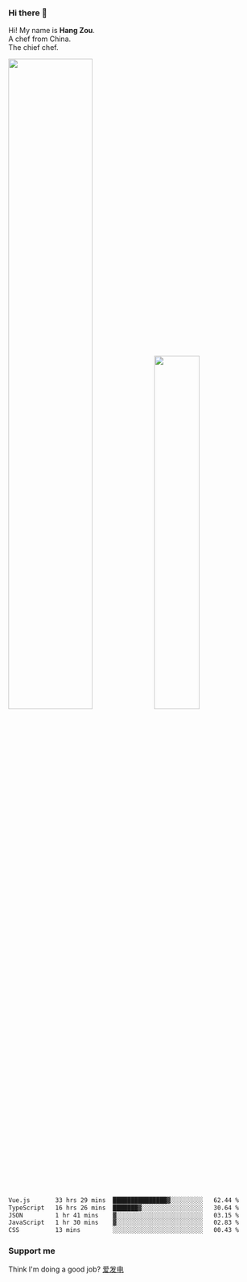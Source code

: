 ### Hi there 👋

Hi! My name is **Hang Zou**.  
A chef from China.  
The chief chef.

<img align="" width="57.5%" src="https://github-readme-stats.vercel.app/api?username=zouhangwithsweet&hide_title=true&hide_border=true&show_icons=true&include_all_commits=true&line_height=21" /><img align="" width="42.4%" src="https://github-readme-stats.vercel.app/api/top-langs/?username=zouhangwithsweet&hide_title=true&hide_border=true&layout=compact" />

<!--START_SECTION:waka-->

```txt
Vue.js       33 hrs 29 mins  ███████████████▓░░░░░░░░░   62.44 %
TypeScript   16 hrs 26 mins  ███████▓░░░░░░░░░░░░░░░░░   30.64 %
JSON         1 hr 41 mins    ▓░░░░░░░░░░░░░░░░░░░░░░░░   03.15 %
JavaScript   1 hr 30 mins    ▓░░░░░░░░░░░░░░░░░░░░░░░░   02.83 %
CSS          13 mins         ░░░░░░░░░░░░░░░░░░░░░░░░░   00.43 %
```

<!--END_SECTION:waka-->

### Support me

Think I'm doing a good job? [爱发电](https://afdian.net/@zouhangsweet)
